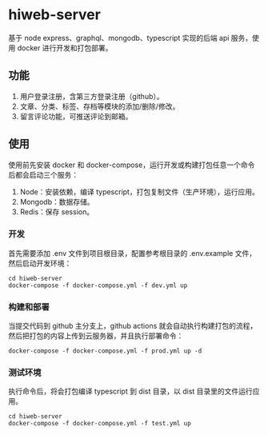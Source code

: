 # hiweb-server

基于 node express、graphql、mongodb、typescript 实现的后端 api 服务，使用 docker 进行开发和打包部署。

## 功能
1. 用户登录注册，含第三方登录注册（github）。
2. 文章、分类、标签、存档等模块的添加/删除/修改。
3. 留言评论功能，可推送评论到邮箱。

## 使用

使用前先安装 docker 和 docker-compose，运行开发或构建打包任意一个命令后都会启动三个服务：

1. Node：安装依赖，编译 typescript，打包复制文件（生产环境），运行应用。
2. Mongodb：数据存储。
3. Redis：保存 session。

### 开发

首先需要添加 .env 文件到项目根目录，配置参考根目录的 .env.example 文件，然后启动开发环境：

```
cd hiweb-server
docker-compose -f docker-compose.yml -f dev.yml up
```

### 构建和部署

当提交代码到 github 主分支上，github actions 就会自动执行构建打包的流程，然后把打包的内容上传到云服务器，并且执行部署命令：

```
docker-compose -f docker-compose.yml -f prod.yml up -d
```

### 测试环境

执行命令后，将会打包编译 typescript 到 dist 目录，以 dist 目录里的文件运行应用。

```
cd hiweb-server
docker-compose -f docker-compose.yml -f test.yml up
```
